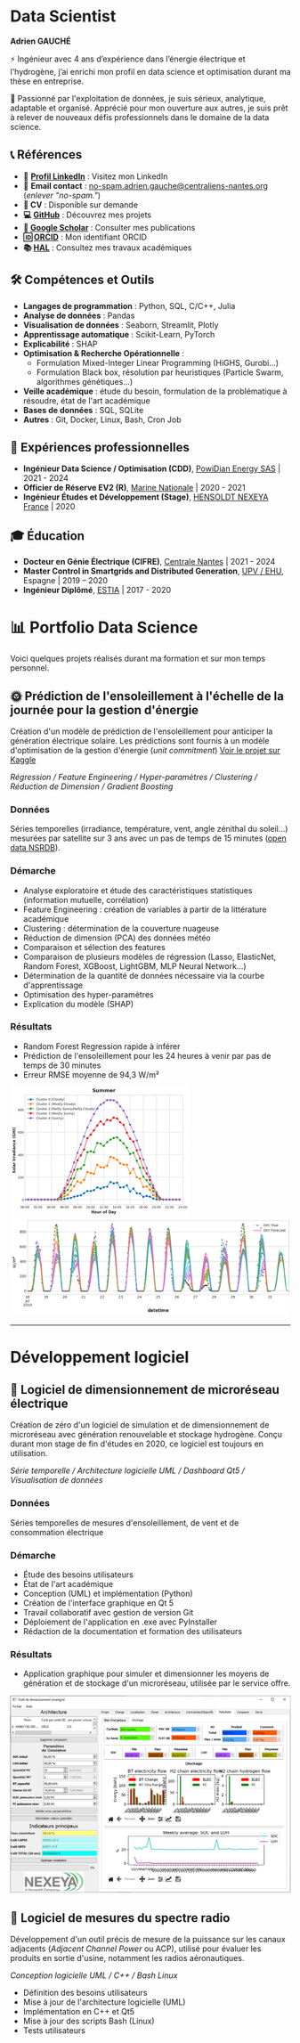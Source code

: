 # Data Scientist
**Adrien GAUCHÉ**

⚡️ Ingénieur avec 4 ans d’expérience dans l’énergie électrique et l'hydrogène, j’ai enrichi mon profil en data science et optimisation durant ma thèse en entreprise.

🔭 Passionné par l'exploitation de données, je suis sérieux, analytique, adaptable et organisé. Apprécié pour mon ouverture aux autres, je suis prêt à relever de nouveaux défis professionnels dans le domaine de la data science.

## 📞 Références
- 💼 **[Profil LinkedIn](https://www.linkedin.com/in/adrien-gauche/)** : Visitez mon LinkedIn
- 📧 **Email contact** : no-spam.adrien.gauche@centraliens-nantes.org (*enlever "no-spam."*)
- **📑 CV** : Disponible sur demande
- **💻 [GitHub](https://github.com/adrien-gauche)** : Découvrez mes projets
- **🔬 [Google Scholar](https://scholar.google.com/citations?user=cnP6c4wAAAAJ)** : Consulter mes publications
- **🆔 [ORCID](https://orcid.org/0000-0002-7512-3174)** : Mon identifiant ORCID
- **📚 [HAL](https://cv.archives-ouvertes.fr/adrien-gauche)** : Consultez mes travaux académiques


## 🛠️ Compétences et Outils
- **Langages de programmation** : Python, SQL, C/C++, Julia
- **Analyse de données** : Pandas
- **Visualisation de données** : Seaborn, Streamlit, Plotly
- **Apprentissage automatique** : Scikit-Learn, PyTorch
- **Explicabilité** : SHAP
- **Optimisation & Recherche Opérationnelle** :
  - Formulation Mixed-Integer Linear Programming (HiGHS, Gurobi...)
  - Formulation Black box, résolution par heuristiques (Particle Swarm, algorithmes génétiques...)
- **Veille académique** : étude du besoin, formulation de la problématique à résoudre, état de l'art académique
- **Bases de données** : SQL, SQLite
- **Autres** : Git, Docker, Linux, Bash, Cron Job

## 🏢 Expériences professionnelles
- **Ingénieur Data Science / Optimisation (CDD)**, [PowiDian Energy SAS](https://powidian.com/) | 2021 - 2024
- **Officier de Réserve EV2 (R)**, [Marine Nationale](https://jorfsearch.steinertriples.ch/name/Adrien%20Gauch%C3%A9) | 2020 - 2021
- **Ingénieur Études et Développement (Stage)**, [HENSOLDT NEXEYA France](https://www.hensoldt.fr/fr/ce-que-nous-faisons/energie/) | 2020

## 🎓 Éducation
- **Docteur en Génie Électrique (CIFRE)**, [Centrale Nantes](https://www.ec-nantes.fr/) | 2021 - 2024
- **Master Control in Smartgrids and Distributed Generation**, [UPV / EHU](https://www.ehu.eus/en/web/master/master-control-in-smartgrids), Espagne | 2019 – 2020
- **Ingénieur Diplômé**, [ESTIA](https://www.estia.fr/) | 2017 - 2020



# 📊 Portfolio Data Science

Voici quelques projets réalisés durant ma formation et sur mon temps personnel.

## 🌞 Prédiction de l'ensoleillement à l'échelle de la journée pour la gestion d'énergie

Création d'un modèle de prédiction de l'ensoleillement pour anticiper la génération électrique solaire. Les prédictions sont fournis à un modèle d'optimisation de la gestion d'énergie (*unit commitment*) [Voir le projet sur Kaggle](https://www.kaggle.com/code/adri1g/predict-solar-irradiance)

*Régression / Feature Engineering / Hyper-paramètres / Clustering / Réduction de Dimension / Gradient Boosting*

### Données
Séries temporelles (irradiance, température, vent, angle zénithal du soleil...) mesurées par satellite sur 3 ans avec un pas de temps de 15 minutes ([open data NSRDB](https://nsrdb.nrel.gov/data-viewer)).

### Démarche
- Analyse exploratoire et étude des caractéristiques statistiques (information mutuelle, corrélation)
- Feature Engineering : création de variables à partir de la littérature académique
- Clustering : détermination de la couverture nuageuse
- Réduction de dimension (PCA) des données météo
- Comparaison et sélection des features
- Comparaison de plusieurs modèles de régression (Lasso, ElasticNet, Random Forest, XGBoost, LightGBM, MLP Neural Network...)
- Détermination de la quantité de données nécessaire via la courbe d'apprentissage
- Optimisation des hyper-paramètres
- Explication du modèle (SHAP)

### Résultats
- Random Forest Regression rapide à inférer
- Prédiction de l'ensoleillement pour les 24 heures à venir par pas de temps de 30 minutes
- Erreur RMSE moyenne de 94,3 W/m²

![Clustering de la couverture nuageuse](assets/GHI_clusters.png)
![Prédiction de l'ensoleillement](assets/GHI_pred.png)

---

# Développement logiciel

## 🔋 Logiciel de dimensionnement de microréseau électrique

Création de zéro d'un logiciel de simulation et de dimensionnement de microréseau avec génération renouvelable et stockage hydrogène. Conçu durant mon stage de fin d'études en 2020, ce logiciel est toujours en utilisation.

*Série temporelle / Architecture logicielle UML / Dashboard Qt5 / Visualisation de données*

### Données
Séries temporelles de mesures d'ensoleillement, de vent et de consommation électrique

### Démarche
- Étude des besoins utilisateurs
- État de l'art académique
- Conception (UML) et implémentation (Python)
- Création de l'interface graphique en Qt 5
- Travail collaboratif avec gestion de version Git
- Déploiement de l'application en .exe avec PyInstaller
- Rédaction de la documentation et formation des utilisateurs

### Résultats
- Application graphique pour simuler et dimensionner les moyens de génération et de stockage d'un microréseau, utilisée par le service offre.

![Résultat du stockage](assets/resultat_stockage.PNG)

## 📡 Logiciel de mesures du spectre radio

Développement d'un outil précis de mesure de la puissance sur les canaux adjacents (*Adjacent Channel Power* ou ACP), utilisé pour évaluer les produits en sortie d'usine, notamment les radios aéronautiques.

*Conception logicielle UML / C++ / Bash Linux*

- Définition des besoins utilisateurs 
- Mise à jour de l'architecture logicielle (UML)
- Implémentation en C++ et Qt5
- Mise à jour des scripts Bash (Linux)
- Tests utilisateurs